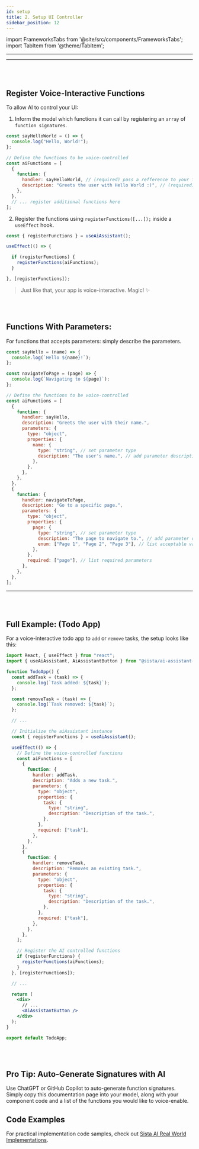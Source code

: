 ```yaml
---
id: setup
title: 2. Setup UI Controller
sidebar_position: 12
---
```


import FrameworksTabs from '@site/src/components/FrameworksTabs';
import TabItem from '@theme/TabItem';

---

<FrameworksTabs>
<TabItem value='react'>

---

<br/>
<br/>

## Register Voice-Interactive Functions

To allow AI to control your UI:

1. Inform the model which functions it can call by registering an `array` of `function signatures`.

```jsx
const sayHelloWorld = () => {
  console.log("Hello, World!");
};

// Define the functions to be voice-controlled
const aiFunctions = [
  {
    function: {
      handler: sayHelloWorld, // (required) pass a refference to your function
      description: "Greets the user with Hello World :)", // (required) its important to include clear description (our smart AI automatically handles different variations.)
    },
  },
  // ... register additional functions here
];
```

2. Register the functions using `registerFunctions([...]);` inside a `useEffect` hook.

```jsx
const { registerFunctions } = useAiAssistant();

useEffect(() => {

  if (registerFunctions) {
    registerFunctions(aiFunctions);
  }

}, [registerFunctions]);
```

> Just like that, your app is voice-interactive. Magic! :sparkles:

<br/>
<br/>

## Functions With Parameters:

For functions that accepts parameters: simply describe the parameters.

```jsx
const sayHello = (name) => {
  console.log(`Hello ${name}!`);
};

const navigateToPage = (page) => {
  console.log(`Navigating to ${page}`);
};

// Define the functions to be voice-controlled
const aiFunctions = [
  {
    function: {
      handler: sayHello,
      description: "Greets the user with their name.",
      parameters: {
        type: "object",
        properties: {
          name: {
            type: "string", // set parameter type
            description: "The user's name.", // add parameter description
          },
        },
      },
    },
  },
  {
    function: {
      handler: navigateToPage,
      description: "Go to a specific page.",
      parameters: {
        type: "object",
        properties: {
          page: {
            type: "string", // set parameter type
            description: "The page to navigate to.", // add parameter description
            enum: ["Page 1", "Page 2", "Page 3"], // list acceptable values
          },
        },
        required: ["page"], // list required parameters
      },
    },
  },
];
```

---

<br/>
<br/>

## Full Example: (Todo App)

For a voice-interactive todo app to `add` or `remove` tasks, the setup looks like this:

```jsx
import React, { useEffect } from "react";
import { useAiAssistant, AiAssistantButton } from "@sista/ai-assistant-react";

function TodoApp() {
  const addTask = (task) => {
    console.log(`Task added: ${task}`);
  };

  const removeTask = (task) => {
    console.log(`Task removed: ${task}`);
  };

  // ...

  // Initialize the aiAssistant instance
  const { registerFunctions } = useAiAssistant();

  useEffect(() => {
    // Define the voice-controlled functions
    const aiFunctions = [
      {
        function: {
          handler: addTask,
          description: "Adds a new task.",
          parameters: {
            type: "object",
            properties: {
              task: {
                type: "string",
                description: "Description of the task.",
              },
            },
            required: ["task"],
          },
        },
      },
      {
        function: {
          handler: removeTask,
          description: "Removes an existing task.",
          parameters: {
            type: "object",
            properties: {
              task: {
                type: "string",
                description: "Description of the task.",
              },
            },
            required: ["task"],
          },
        },
      },
    ];

    // Register the AI controlled functions
    if (registerFunctions) {
      registerFunctions(aiFunctions);
    }
  }, [registerFunctions]);

  // ...

  return (
    <div>
      // ...
      <AiAssistantButton />
    </div>
  );
}

export default TodoApp;
```


<br/>
<br/>

## Pro Tip: Auto-Generate Signatures with AI

Use ChatGPT or GitHub Copilot to auto-generate function signatures. Simply copy this documentation page into your model, along with your component code and a list of the functions you would like to voice-enable.


## Code Examples

For practical implementation code samples, check out [Sista AI Real World Implementations](/intro/#real-world-implementations).


</TabItem>

</FrameworksTabs>
